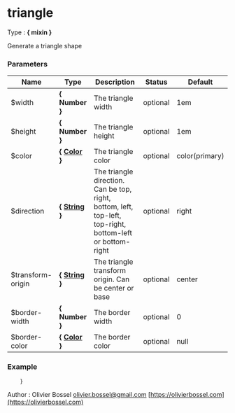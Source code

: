 # triangle

<!-- @namespace: sugar.scss.mixin.triangle -->

Type : **{ mixin }**


Generate a triangle shape



### Parameters
Name  |  Type  |  Description  |  Status  |  Default
------------  |  ------------  |  ------------  |  ------------  |  ------------
$width  |  **{ Number }**  |  The triangle width  |  optional  |  1em
$height  |  **{ Number }**  |  The triangle height  |  optional  |  1em
$color  |  **{ [Color](http://www.sass-lang.com/documentation/file.SASS_REFERENCE.html#colors) }**  |  The triangle color  |  optional  |  color(primary)
$direction  |  **{ [String](http://www.sass-lang.com/documentation/file.SASS_REFERENCE.html#sass-script-strings) }**  |  The triangle direction. Can be top, right, bottom, left, top-left, top-right, bottom-left or bottom-right  |  optional  |  right
$transform-origin  |  **{ [String](http://www.sass-lang.com/documentation/file.SASS_REFERENCE.html#sass-script-strings) }**  |  The triangle transform origin. Can be center or base  |  optional  |  center
$border-width  |  **{ Number }**  |  The border width  |  optional  |  0
$border-color  |  **{ [Color](http://www.sass-lang.com/documentation/file.SASS_REFERENCE.html#colors) }**  |  The border color  |  optional  |  null

### Example
```scss
	}
```
Author : Olivier Bossel [olivier.bossel@gmail.com](mailto:olivier.bossel@gmail.com) [https://olivierbossel.com](https://olivierbossel.com)